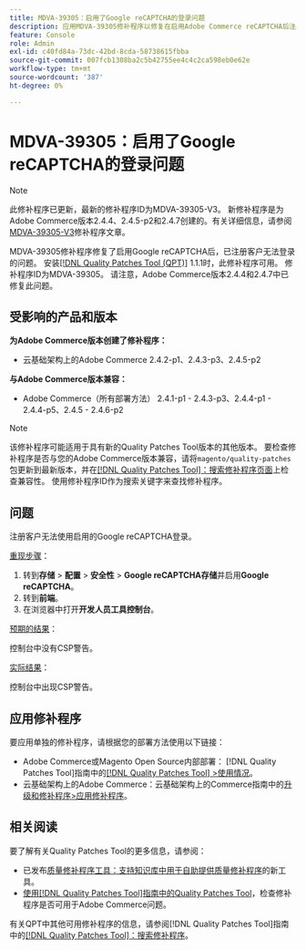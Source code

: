 ```yaml
---
title: MDVA-39305：启用了Google reCAPTCHA的登录问题
description: 应用MDVA-39305修补程序以修复在启用Adobe Commerce reCAPTCHA后注册客户无法登录的Google问题。
feature: Console
role: Admin
exl-id: c40fd84a-73dc-42bd-8cda-58738615fbba
source-git-commit: 007fcb1308ba2c5b42755ee4c4c2ca598eb0e62e
workflow-type: tm+mt
source-wordcount: '387'
ht-degree: 0%

---
```


# MDVA-39305：启用了Google reCAPTCHA的登录问题

>[!NOTE]
>
>此修补程序已更新，最新的修补程序ID为MDVA-39305-V3。 新修补程序是为Adobe Commerce版本2.4.4、2.4.5-p2和2.4.7创建的。有关详细信息，请参阅[MDVA-39305-V3](https://experienceleague.adobe.com/en/docs/commerce-operations/tools/quality-patches-tool/patches-available-in-qpt/v1-1-58/mdva-39305-v3-login-issue-with-enabled-google-recaptcha)修补程序文章。

MDVA-39305修补程序修复了启用Google reCAPTCHA后，已注册客户无法登录的问题。 安装[[!DNL Quality Patches Tool (QPT)]](https://experienceleague.adobe.com/en/docs/commerce-knowledge-base/kb/announcements/commerce-announcements/magento-quality-patches-released-new-tool-to-self-serve-quality-patches) 1.1.1时，此修补程序可用。 修补程序ID为MDVA-39305。 请注意，Adobe Commerce版本2.4.4和2.4.7中已修复此问题。

## 受影响的产品和版本

**为Adobe Commerce版本创建了修补程序：**

* 云基础架构上的Adobe Commerce 2.4.2-p1、2.4.3-p3、2.4.5-p2

**与Adobe Commerce版本兼容：**

* Adobe Commerce（所有部署方法） 2.4.1-p1 - 2.4.3-p3、2.4.4-p1 - 2.4.4-p5、2.4.5 - 2.4.6-p2

>[!NOTE]
>
>该修补程序可能适用于具有新的Quality Patches Tool版本的其他版本。 要检查修补程序是否与您的Adobe Commerce版本兼容，请将`magento/quality-patches`包更新到最新版本，并在[[!DNL Quality Patches Tool]：搜索修补程序页面](https://experienceleague.adobe.com/en/docs/commerce-knowledge-base/kb/announcements/commerce-announcements/magento-quality-patches-released-new-tool-to-self-serve-quality-patches)上检查兼容性。 使用修补程序ID作为搜索关键字来查找修补程序。

## 问题

注册客户无法使用启用的Google reCAPTCHA登录。

<u>重现步骤</u>：

1. 转到&#x200B;**存储** > **配置** > **安全性** > **Google reCAPTCHA存储**&#x200B;并启用&#x200B;**Google reCAPTCHA**。
1. 转到&#x200B;**前端**。
1. 在浏览器中打开&#x200B;**开发人员工具控制台**。

<u>预期的结果</u>：

控制台中没有CSP警告。

<u>实际结果</u>：

控制台中出现CSP警告。

## 应用修补程序

要应用单独的修补程序，请根据您的部署方法使用以下链接：

* Adobe Commerce或Magento Open Source内部部署： [!DNL Quality Patches Tool]指南中的[[!DNL Quality Patches Tool] >使用情况](/help/tools/quality-patches-tool/usage.md)。
* 云基础架构上的Adobe Commerce：云基础架构上的Commerce指南中的[升级和修补程序>应用修补程序](https://experienceleague.adobe.com/docs/commerce-cloud-service/user-guide/develop/upgrade/apply-patches.html)。

## 相关阅读

要了解有关Quality Patches Tool的更多信息，请参阅：

* 已发布[质量修补程序工具：支持知识库中用于自助提供质量修补程序](https://experienceleague.adobe.com/en/docs/commerce-knowledge-base/kb/announcements/commerce-announcements/magento-quality-patches-released-new-tool-to-self-serve-quality-patches)的新工具。
* [使用[!DNL Quality Patches Tool]指南中的Quality Patches Tool](/help/tools/quality-patches-tool/patches-available-in-qpt/check-patch-for-magento-issue-with-magento-quality-patches.md)，检查修补程序是否可用于Adobe Commerce问题。

有关QPT中其他可用修补程序的信息，请参阅[!DNL Quality Patches Tool]指南中的[[!DNL Quality Patches Tool]：搜索修补程序](https://experienceleague.adobe.com/tools/commerce-quality-patches/index.html)。
